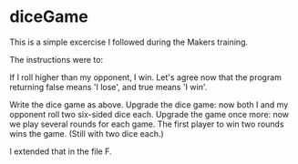 # diceGame

This is a simple excercise I followed during the Makers training. 

The instructions were to: 

If I roll higher than my opponent, I win.
Let's agree now that the program returning false means 'I lose', and true means 'I win'.

Write the dice game as above.
Upgrade the dice game: now both I and my opponent roll two six-sided dice each.
Upgrade the game once more: now we play several rounds for each game. The first player to win two rounds wins the game. (Still with two dice each.)

I extended that in the file F. 
